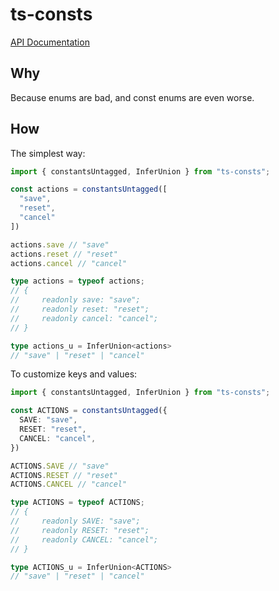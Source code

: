 # ts-consts

[API Documentation](https://jfet97.github.io/ts-consts/)

## Why

Because enums are bad, and const enums are even worse.

## How

The simplest way:

```ts
import { constantsUntagged, InferUnion } from "ts-consts";

const actions = constantsUntagged([
  "save",
  "reset",
  "cancel"
])

actions.save // "save"
actions.reset // "reset"
actions.cancel // "cancel"

type actions = typeof actions;
// {
//     readonly save: "save";
//     readonly reset: "reset";
//     readonly cancel: "cancel";
// }

type actions_u = InferUnion<actions>
// "save" | "reset" | "cancel"
```

To customize keys and values:

```ts
import { constantsUntagged, InferUnion } from "ts-consts";

const ACTIONS = constantsUntagged({
  SAVE: "save",
  RESET: "reset",
  CANCEL: "cancel",
})

ACTIONS.SAVE // "save"
ACTIONS.RESET // "reset"
ACTIONS.CANCEL // "cancel"

type ACTIONS = typeof ACTIONS;
// {
//     readonly SAVE: "save";
//     readonly RESET: "reset";
//     readonly CANCEL: "cancel";
// }

type ACTIONS_u = InferUnion<ACTIONS>
// "save" | "reset" | "cancel"
```
